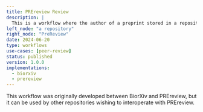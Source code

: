 ```yaml
---
title: PREreview Review
description: |
  This is a workflow where the author of a preprint stored in a repository can request a review from PREreview.
left_node: "a repository"
right_node: "PreReview"
date: 2024-06-20
type: workflows
use-cases: [peer-review]
status: published
version: 1.0.0
implementations:
  - biorxiv
  - prereview
---
```


This workflow was originally developed between BiorXiv and PREreview, but it can be used by other repositories wishing to interoperate with PREreview.


